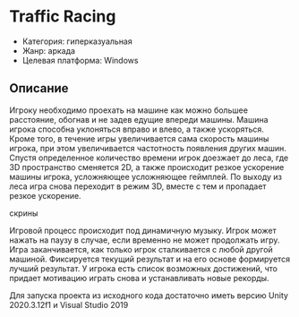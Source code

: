 # Traffic Racing
* Категория: гиперказуальная
* Жанр: аркада 
* Целевая платформа: Windows
## Описание
Игроку необходимо проехать на машине как можно большее расстояние, обогнав и не задев едущие впереди машины. Машина игрока способна уклоняться вправо и влево, а также ускоряться. Кроме того, в течение игры увеличивается сама скорость машины игрока, при этом увеличивается частотность появления других машин. Спустя определенное количество времени игрок доезжает до леса, где 3D пространство сменяется 2D, а также происходит резкое ускорение машины игрока, усложняющее усложняющее геймплей. По выходу из леса игра снова переходит в режим 3D, вместе с тем и пропадает резкое ускорение.

скрины

Игровой процесс происходит под динамичную музыку. Игрок может нажать на паузу в случае, если временно не может продолжать игру. Игра заканчивается, как только игрок сталкивается с любой другой машиной. Фиксируется текущий результат и на его основе формируется лучший результат. У игрока есть список возможных достижений, что придает мотивацию играть снова и устанавливать новые рекорды.

Для запуска проекта из исходного кода достаточно иметь версию Unity 2020.3.12f1 и Visual Studio 2019
